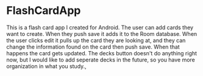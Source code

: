 # FlashCardApp
This is a flash card app I created for Android. The user can add cards they want to create. When they push save it adds it to the Room database. When the user clicks edit it pulls up the card they are looking at, and they can change the information found on the card then push save. When that happens the card gets updated. The decks button doesn't do anything right now, but I would like to add seperate decks in the future, so you have more organization in what you study.,
